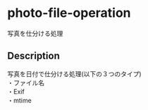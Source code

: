 # photo-file-operation
写真を仕分ける処理

## Description
写真を日付で仕分ける処理(以下の３つのタイプ)  
    ・ファイル名  
    ・Exif  
    ・mtime  
